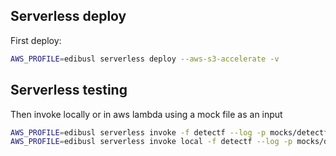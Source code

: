 ## Serverless deploy
First deploy:
```bash
AWS_PROFILE=edibusl serverless deploy --aws-s3-accelerate -v
```

## Serverless testing
Then invoke locally or in aws lambda using a mock file as an input
```bash
AWS_PROFILE=edibusl serverless invoke -f detectf --log -p mocks/detectf_s3_object_create_mock.json
AWS_PROFILE=edibusl serverless invoke local -f detectf --log -p mocks/detectf_s3_object_create_mock.json
```